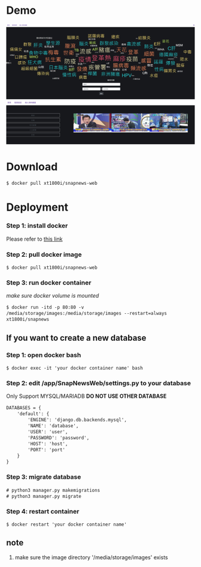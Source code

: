 # Demo
![image](https://github.com/xianyuntang/snapnews/blob/master/demo/1568101923597.jpg)
![image](https://github.com/xianyuntang/snapnews/blob/master/demo/1567759244991.jpg)

# Download

````
$ docker pull xt1800i/snapnews-web
````

# Deployment

### Step 1: install docker
Please refer to  [this link](https://www.linode.com/docs/applications/containers/install-docker-ce-ubuntu-1804/)

### Step 2: pull docker image
````
$ docker pull xt1800i/snapnews-web
````

### Step 3: run docker container
*make sure docker volume is mounted*
````
$ docker run -itd -p 80:80 -v /media/storage/images:/media/storage/images --restart=always  xt1800i/snapnews
````

## If you want to create a new database 

### Step 1: open docker bash 
````
$ docker exec -it 'your docker container name' bash
````

### Step 2: edit /app/SnapNewsWeb/settings.py to your database
Only Support MYSQL/MARIADB **DO NOT USE OTHER DATABASE** 
````
DATABASES = {
    'default': {
        'ENGINE': 'django.db.backends.mysql',
        'NAME': 'database',
        'USER': 'user',
        'PASSWORD': 'password',
        'HOST': 'host',
        'PORT': 'port'
    }
}
````
### Step 3: migrate database 
````
# python3 manager.py makemigrations
# python3 manager.py migrate
````
### Step 4: restart container 
````
$ docker restart 'your docker container name'
````
## note
1. make sure the image directory '/media/storage/images' exists 

